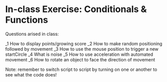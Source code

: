 # In-class Exercise: Conditionals & Functions

Questions arised in class:

_1 How to display points/growing score
_2 How to make random positioning followed by movement
_3 How to use the mouse position to trigger a new startCircle
_4 What is noise
_5 How to use acceleration with automated movement
_6 How to rotate an object to face the direction of movement

Note: remember to switch script to script by turning on one or another to see what the code does!
